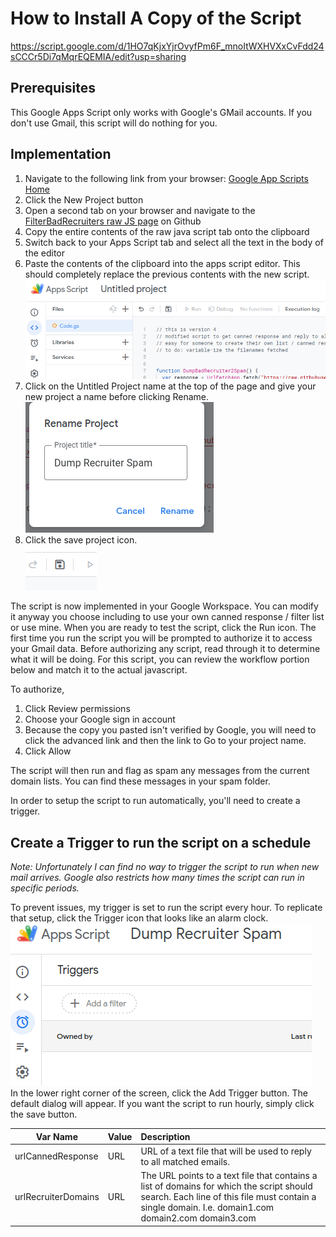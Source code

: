 # How to Install A Copy of the Script

https://script.google.com/d/1HO7qKjxYjrOvyfPm6F_mnoItWXHVXxCvFdd24sCCCr5Di7qMqrEQEMIA/edit?usp=sharing
## Prerequisites
This Google Apps Script only works with Google's GMail accounts.  If you don't use Gmail, this script will do nothing for you.

## Implementation

1. Navigate to the following link from your browser:  [Google App Scripts Home](https://script.google.com/home)  
2. Click the New Project button  
3. Open a second tab on your browser and navigate to the [FilterBadRecruiters raw JS page](https://raw.githubusercontent.com/lcreed/FilterBadRecruiters/main/FilterBadRecruiters.js) on Github  
4. Copy the entire contents of the raw java script tab onto the clipboard 
5. Switch back to your Apps Script tab and select all the text in the body of the editor
6. Paste the contents of the clipboard into the apps script editor. This should completely replace the previous contents with the new script.  
![Example!](./media/newPaste.png)  
7. Click on the Untitled Project name at the top of the page and give your new project a name before clicking Rename.  
![Example!](./media/renameProject.png) 
8. Click the save project icon.   
![Example!](./media/saveProject.png)  

The script is now implemented in your Google Workspace.  You can modify it anyway you choose including to use your own canned response / filter list or use mine.  When you are ready to test the script, click the Run icon.  The first time you run the script you will be prompted to authorize it to access your Gmail data.  Before authorizing any script, read through it to determine what it will be doing.  For this script, you can review the workflow portion below and match it to the actual javascript.

To authorize,
1. Click Review permissions
2. Choose your Google sign in account
3. Because the copy you pasted isn't verified by Google, you will need to click the advanced link and then the link to Go to your project name.
4. Click Allow

The script will then run and flag as spam any messages from the current domain lists.  You can find these messages in your spam folder.

In order to setup the script to run automatically, you'll need to create a trigger.  

## Create a Trigger to run the script on a schedule

*Note:  Unfortunately I can find no way to trigger the script to run when new mail arrives.  Google also restricts how many times the script can run in specific periods.*  

To prevent issues, my trigger is set to run the script every hour.  To replicate that setup, click the Trigger icon that looks like an alarm clock.  
![Trigger Icon](./media/triggerIcon.png)  
In the lower right corner of the screen, click the Add Trigger button.  The default dialog will appear.  If you want the script to run hourly, simply click the save button.


| Var Name           | Value | Description                                                                                                        |
| ------------------|:------|:------------------------------------------------------------------------------------------------------------------|
| urlCannedResponse  | URL   | URL of a text file that will be used to reply to all matched emails.                                                |            
| urlRecruiterDomains| URL   | The URL points to a text file that contains a list of domains for which the script should search. Each line of this file must contain a single domain. I.e. domain1.com  domain2.com  domain3.com |

